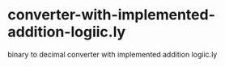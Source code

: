 # converter-with-implemented-addition-logiic.ly
binary to decimal converter with implemented addition logiic.ly
